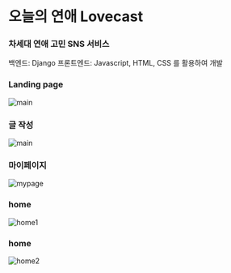 # 오늘의 연애 Lovecast

### 차세대 연애 고민 SNS 서비스 

백엔드: Django
프론트엔드: Javascript, HTML, CSS 를 활용하여 개발

### Landing page
![main](./githubImageSources/1.png)

### 글 작성
![main](./githubImageSources/2.png)

### 마이페이지
![mypage](./githubImageSources/3.png)

### home
![home1](./githubImageSources/4.png)

### home
![home2](./githubImageSources/img5.png)
